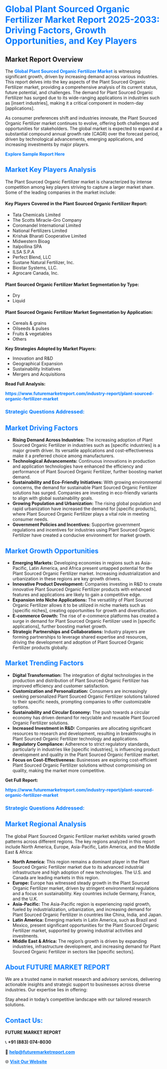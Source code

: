 <h1 style="color: #007BFF;">Global Plant Sourced Organic Fertilizer Market Report 2025-2033: Driving Factors, Growth Opportunities, and Key Players</h1>

<section id="overview">
<h2>Market Report Overview</h2>
<p>The <a href="https://www.futuremarketreport.com/industry-report/plant-sourced-organic-fertilizer-market" style="color: #007BFF; text-decoration: none;"><strong>Global Plant Sourced Organic Fertilizer Market</strong></a> is witnessing significant growth, driven by increasing demand across various industries. This report delves into the key aspects of the Plant Sourced Organic Fertilizer market, providing a comprehensive analysis of its current status, future potential, and challenges. The demand for Plant Sourced Organic Fertilizer has surged due to its wide-ranging applications in industries such as [insert industries], making it a critical component in modern-day [applications].</p>
<p>As consumer preferences shift and industries innovate, the Plant Sourced Organic Fertilizer market continues to evolve, offering both challenges and opportunities for stakeholders. The global market is expected to expand at a substantial compound annual growth rate (CAGR) over the forecast period, driven by technological advancements, emerging applications, and increasing investments by major players.</p>
</section>

<section id="overview">
<p><a href="https://www.futuremarketreport.com/request-sample/reportId=53179" style="color: #007BFF; text-decoration: none;"><strong>Explore Sample Report Here</strong></a></p>
</section>

<section id="key-players">
<h2 style="color: #007BFF;">Market Key Players Analysis</h2>
<p>The Plant Sourced Organic Fertilizer market is characterized by intense competition among key players striving to capture a larger market share. Some of the leading companies in the market include:</p>
<h4>Key Players Covered in the Plant Sourced Organic Fertilizer Report:</h4>
<ul><li>Tata Chemicals Limited</li><li>The Scotts Miracle-Gro Company</li><li>Coromandel International Limited</li><li>National Fertilizers Limited</li><li>Krishak Bharati Cooperative Limited</li><li>Midwestern Bioag</li><li>Italpollina SPA</li><li>ILSA S.P.A</li><li>Perfect Blend, LLC</li><li>Sustane Natural Fertilizer, Inc.</li><li>Biostar Systems, LLC.</li><li>Agrocare Canada, Inc.</li></ul>
<h4>Plant Sourced Organic Fertilizer Market Segmentation by Type:</h4>
<ul><li>Dry</li><li>Liquid</li></ul>

<h4>Plant Sourced Organic Fertilizer Market Segmentation by Application:</h4>
<ul><li>Cereals &amp; grains</li><li>Oilseeds &amp; pulses</li><li>Fruits &amp; vegetables</li><li>Others</li></ul>
<p><strong>Key Strategies Adopted by Market Players:</strong></p>
<ul>
<li>Innovation and R&D</li>
<li>Geographical Expansion</li>
<li>Sustainability Initiatives</li>
<li>Mergers and Acquisitions</li>
</ul>
</section>

<section>
<p><strong>Read Full Analysis: </strong></p><a href="https://www.futuremarketreport.com/industry-report/plant-sourced-organic-fertilizer-market" style="color: #007BFF; text-decoration: none;"><strong>https://www.futuremarketreport.com/industry-report/plant-sourced-organic-fertilizer-market</strong></a>
<h3 style="color: #007BFF;">Strategic Questions Addressed:</h3>
</section>

<section id="driving-factors">
<h2 style="color: #007BFF;">Market Driving Factors</h2>
<ul>
<li><strong>Rising Demand Across Industries:</strong> The increasing adoption of Plant Sourced Organic Fertilizer in industries such as [specific industries] is a major growth driver. Its versatile applications and cost-effectiveness make it a preferred choice among manufacturers.</li>
<li><strong>Technological Advancements:</strong> Continuous innovations in production and application technologies have enhanced the efficiency and performance of Plant Sourced Organic Fertilizer, further boosting market demand.</li>
<li><strong>Sustainability and Eco-Friendly Initiatives:</strong> With growing environmental concerns, the demand for sustainable Plant Sourced Organic Fertilizer solutions has surged. Companies are investing in eco-friendly variants to align with global sustainability goals.</li>
<li><strong>Growing Population and Urbanization:</strong> The rising global population and rapid urbanization have increased the demand for [specific products], where Plant Sourced Organic Fertilizer plays a vital role in meeting consumer needs.</li>
<li><strong>Government Policies and Incentives:</strong> Supportive government regulations and incentives for industries using Plant Sourced Organic Fertilizer have created a conducive environment for market growth.</li>
</ul>
</section>

<section id="growth-opportunities">
<h2 style="color: #007BFF;">Market Growth Opportunities</h2>
<ul>
<li><strong>Emerging Markets:</strong> Developing economies in regions such as Asia-Pacific, Latin America, and Africa present untapped potential for the Plant Sourced Organic Fertilizer market. Increasing industrialization and urbanization in these regions are key growth drivers.</li>
<li><strong>Innovative Product Development:</strong> Companies investing in R&D to create innovative Plant Sourced Organic Fertilizer products with enhanced features and applications are likely to gain a competitive edge.</li>
<li><strong>Expansion into Niche Applications:</strong> The versatility of Plant Sourced Organic Fertilizer allows it to be utilized in niche markets such as [specific niches], creating opportunities for growth and diversification.</li>
<li><strong>E-commerce Growth:</strong> The rise of e-commerce platforms has created a surge in demand for Plant Sourced Organic Fertilizer used in [specific applications], further boosting market growth.</li>
<li><strong>Strategic Partnerships and Collaborations:</strong> Industry players are forming partnerships to leverage shared expertise and resources, driving the development and adoption of Plant Sourced Organic Fertilizer products globally.</li>
</ul>
</section>

<section id="trending-factors">
<h2 style="color: #007BFF;">Market Trending Factors</h2>
<ul>
<li><strong>Digital Transformation:</strong> The integration of digital technologies in the production and distribution of Plant Sourced Organic Fertilizer has improved efficiency and customer satisfaction.</li>
<li><strong>Customization and Personalization:</strong> Consumers are increasingly seeking personalized Plant Sourced Organic Fertilizer solutions tailored to their specific needs, prompting companies to offer customizable options.</li>
<li><strong>Sustainability and Circular Economy:</strong> The push towards a circular economy has driven demand for recyclable and reusable Plant Sourced Organic Fertilizer solutions.</li>
<li><strong>Increased Investment in R&D:</strong> Companies are allocating significant resources to research and development, resulting in breakthroughs in Plant Sourced Organic Fertilizer technology and applications.</li>
<li><strong>Regulatory Compliance:</strong> Adherence to strict regulatory standards, particularly in industries like [specific industries], is influencing product development and quality in the Plant Sourced Organic Fertilizer market.</li>
<li><strong>Focus on Cost-Effectiveness:</strong> Businesses are exploring cost-efficient Plant Sourced Organic Fertilizer solutions without compromising on quality, making the market more competitive.</li>
</ul>
</section>

<section>
<p><strong>Get Full Report: </strong></p><a href="https://www.futuremarketreport.com/industry-report/plant-sourced-organic-fertilizer-market" style="color: #007BFF; text-decoration: none;"><strong>https://www.futuremarketreport.com/industry-report/plant-sourced-organic-fertilizer-market</strong></a>
<h3 style="color: #007BFF;">Strategic Questions Addressed:</h3>
</section>


<section id="regional-analysis">
<h2 style="color: #007BFF;">Market Regional Analysis</h2>
<p>The global Plant Sourced Organic Fertilizer market exhibits varied growth patterns across different regions. The key regions analyzed in this report include North America, Europe, Asia-Pacific, Latin America, and the Middle East & Africa:</p>
<ul>
<li><strong>North America:</strong> This region remains a dominant player in the Plant Sourced Organic Fertilizer market due to its advanced industrial infrastructure and high adoption of new technologies. The U.S. and Canada are leading markets in this region.</li>
<li><strong>Europe:</strong> Europe has witnessed steady growth in the Plant Sourced Organic Fertilizer market, driven by stringent environmental regulations and a focus on sustainability. Key countries include Germany, France, and the U.K.</li>
<li><strong>Asia-Pacific:</strong> The Asia-Pacific region is experiencing rapid growth, fueled by industrialization, urbanization, and increasing demand for Plant Sourced Organic Fertilizer in countries like China, India, and Japan.</li>
<li><strong>Latin America:</strong> Emerging markets in Latin America, such as Brazil and Mexico, present significant opportunities for the Plant Sourced Organic Fertilizer market, supported by growing industrial activities and investments.</li>
<li><strong>Middle East & Africa:</strong> The region’s growth is driven by expanding industries, infrastructure development, and increasing demand for Plant Sourced Organic Fertilizer in sectors like [specific sectors].</li>
</ul>
</section>

<footer>
<h2 style="color: #007BFF;">About FUTURE MARKET REPORT</h2>
<p>We are a trusted name in market research and advisory services, delivering actionable insights and strategic support to businesses across diverse industries. Our expertise lies in offering:</p>

<p>Stay ahead in today’s competitive landscape with our tailored research solutions.</p>

<h2 style="color: #007BFF;">Contact Us:</h2>
<p><strong>FUTURE MARKET REPORT</strong></p>
<p>📞 <strong>+91 (883) 074-8030</strong></p>
<p>📧 <strong><a href="mailto:help@futuremarketreport.com" style="color: #007BFF;">help@futuremarketreport.com</a></strong></p>
<p>🌐 <strong><a href="https://www.futuremarketreport.com/" style="color: #007BFF;">Visit Our Website</a></strong></p>
</footer>